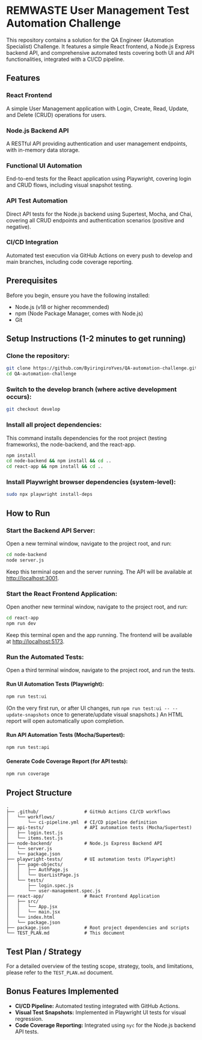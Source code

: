 # REMWASTE User Management Test Automation Challenge

This repository contains a solution for the QA Engineer (Automation Specialist) Challenge. It features a simple React frontend, a Node.js Express backend API, and comprehensive automated tests covering both UI and API functionalities, integrated with a CI/CD pipeline.

## Features

### React Frontend

A simple User Management application with Login, Create, Read, Update, and Delete (CRUD) operations for users.

### Node.js Backend API

A RESTful API providing authentication and user management endpoints, with in-memory data storage.

### Functional UI Automation

End-to-end tests for the React application using Playwright, covering login and CRUD flows, including visual snapshot testing.

### API Test Automation

Direct API tests for the Node.js backend using Supertest, Mocha, and Chai, covering all CRUD endpoints and authentication scenarios (positive and negative).

### CI/CD Integration

Automated test execution via GitHub Actions on every push to develop and main branches, including code coverage reporting.

## Prerequisites

Before you begin, ensure you have the following installed:

- Node.js (v18 or higher recommended)
- npm (Node Package Manager, comes with Node.js)
- Git

## Setup Instructions (1-2 minutes to get running)

### Clone the repository:

```bash
git clone https://github.com/ByiringiroYves/QA-automation-challenge.git
cd QA-automation-challenge
```

### Switch to the develop branch (where active development occurs):

```bash
git checkout develop
```

### Install all project dependencies:

This command installs dependencies for the root project (testing frameworks), the node-backend, and the react-app.

```bash
npm install
cd node-backend && npm install && cd ..
cd react-app && npm install && cd ..
```

### Install Playwright browser dependencies (system-level):

```bash
sudo npx playwright install-deps
```

## How to Run

### Start the Backend API Server:

Open a new terminal window, navigate to the project root, and run:

```bash
cd node-backend
node server.js
```

Keep this terminal open and the server running. The API will be available at [http://localhost:3001](http://localhost:3001).

### Start the React Frontend Application:

Open another new terminal window, navigate to the project root, and run:

```bash
cd react-app
npm run dev
```

Keep this terminal open and the app running. The frontend will be available at [http://localhost:5173](http://localhost:5173).

### Run the Automated Tests:

Open a third terminal window, navigate to the project root, and run the tests.

#### Run UI Automation Tests (Playwright):

```bash
npm run test:ui
```

(On the very first run, or after UI changes, run `npm run test:ui -- --update-snapshots` once to generate/update visual snapshots.) An HTML report will open automatically upon completion.

#### Run API Automation Tests (Mocha/Supertest):

```bash
npm run test:api
```

#### Generate Code Coverage Report (for API tests):

```bash
npm run coverage
```

## Project Structure

```
.
├── .github/                 # GitHub Actions CI/CD workflows
│   └── workflows/
│       └── ci-pipeline.yml  # CI/CD pipeline definition
├── api-tests/               # API automation tests (Mocha/Supertest)
│   ├── login.test.js
│   └── items.test.js
├── node-backend/            # Node.js Express Backend API
│   └── server.js
│   └── package.json
├── playwright-tests/        # UI automation tests (Playwright)
│   ├── page-objects/
│   │   ├── AuthPage.js
│   │   └── UserListPage.js
│   └── tests/
│       ├── login.spec.js
│       └── user-management.spec.js
├── react-app/               # React Frontend Application
│   ├── src/
│   │   └── App.jsx
│   │   └── main.jsx
│   └── index.html
│   └── package.json
├── package.json             # Root project dependencies and scripts
└── TEST_PLAN.md             # This document
```

## Test Plan / Strategy

For a detailed overview of the testing scope, strategy, tools, and limitations, please refer to the `TEST_PLAN.md` document.

## Bonus Features Implemented

- **CI/CD Pipeline:** Automated testing integrated with GitHub Actions.
- **Visual Test Snapshots:** Implemented in Playwright UI tests for visual regression.
- **Code Coverage Reporting:** Integrated using `nyc` for the Node.js backend API tests.


